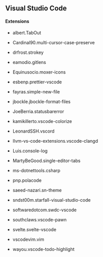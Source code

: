 ## Visual Studio Code

#### Extensions

- albert.TabOut

- Cardinal90.multi-cursor-case-preserve

- drfrost.strokey

- eamodio.gitlens

- Equinusocio.moxer-icons

- esbenp.prettier-vscode

- fayras.simple-new-file

- jbockle.jbockle-format-files

- JoeBerria.statusbarerror

- kamikillerto.vscode-colorize

- LeonardSSH.vscord

- llvm-vs-code-extensions.vscode-clangd

- Luis.console-log

- MartyBeGood.single-editor-tabs

- ms-dotnettools.csharp

- pnp.polacode

- saeed-nazari.sn-theme

- sndst00m.starfall-visual-studio-code

- softwaredotcom.swdc-vscode

- southclaws.vscode-pawn

- svelte.svelte-vscode

- vscodevim.vim

- wayou.vscode-todo-highlight
